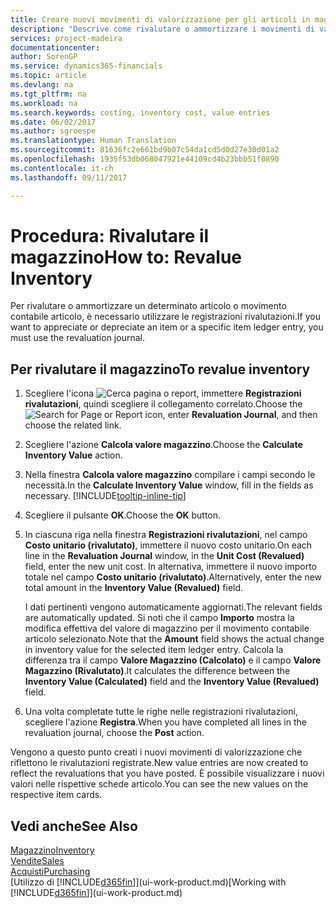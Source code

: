 ```yaml
---
title: Creare nuovi movimenti di valorizzazione per gli articoli in magazzino| Documenti Microsoft
description: "Descrive come rivalutare o ammortizzare i movimenti di valorizzazione di uno o più articoli in magazzino registrandone il corrente valore calcolato."
services: project-madeira
documentationcenter: 
author: SorenGP
ms.service: dynamics365-financials
ms.topic: article
ms.devlang: na
ms.tgt_pltfrm: na
ms.workload: na
ms.search.keywords: costing, inventory cost, value entries
ms.date: 06/02/2017
ms.author: sgroespe
ms.translationtype: Human Translation
ms.sourcegitcommit: 81636fc2e661bd9b07c54da1cd5d0d27e30d01a2
ms.openlocfilehash: 1935f53db068047921e44109cd4b23bbb51f0890
ms.contentlocale: it-ch
ms.lasthandoff: 09/11/2017

---
```

# <a name="how-to-revalue-inventory"></a><span data-ttu-id="859b1-103">Procedura: Rivalutare il magazzino</span><span class="sxs-lookup"><span data-stu-id="859b1-103">How to: Revalue Inventory</span></span>
<span data-ttu-id="859b1-104">Per rivalutare o ammortizzare un determinato articolo o movimento contabile articolo, è necessario utilizzare le registrazioni rivalutazioni.</span><span class="sxs-lookup"><span data-stu-id="859b1-104">If you want to appreciate or depreciate an item or a specific item ledger entry, you must use the revaluation journal.</span></span>

## <a name="to-revalue-inventory"></a><span data-ttu-id="859b1-105">Per rivalutare il magazzino</span><span class="sxs-lookup"><span data-stu-id="859b1-105">To revalue inventory</span></span>
1. <span data-ttu-id="859b1-106">Scegliere l'icona ![Cerca pagina o report](media/ui-search/search_small.png "icona Cerca pagina o report"), immettere **Registrazioni rivalutazioni**, quindi scegliere il collegamento correlato.</span><span class="sxs-lookup"><span data-stu-id="859b1-106">Choose the ![Search for Page or Report](media/ui-search/search_small.png "Search for Page or Report icon") icon, enter **Revaluation Journal**, and then choose the related link.</span></span>
2. <span data-ttu-id="859b1-107">Scegliere l'azione **Calcola valore magazzino**.</span><span class="sxs-lookup"><span data-stu-id="859b1-107">Choose the **Calculate Inventory Value** action.</span></span>
3. <span data-ttu-id="859b1-108">Nella finestra **Calcola valore magazzino** compilare i campi secondo le necessità.</span><span class="sxs-lookup"><span data-stu-id="859b1-108">In the **Calculate Inventory Value** window, fill in the fields as necessary.</span></span> [!INCLUDE[tooltip-inline-tip](includes/tooltip-inline-tip_md.md)]
4. <span data-ttu-id="859b1-109">Scegliere il pulsante **OK**.</span><span class="sxs-lookup"><span data-stu-id="859b1-109">Choose the **OK** button.</span></span>
5. <span data-ttu-id="859b1-110">In ciascuna riga nella finestra **Registrazioni rivalutazioni**, nel campo **Costo unitario (rivalutato)**, immettere il nuovo costo unitario.</span><span class="sxs-lookup"><span data-stu-id="859b1-110">On each line in the **Revaluation Journal** window, in the **Unit Cost (Revalued)** field, enter the new unit cost.</span></span> <span data-ttu-id="859b1-111">In alternativa, immettere il nuovo importo totale nel campo **Costo unitario (rivalutato)**.</span><span class="sxs-lookup"><span data-stu-id="859b1-111">Alternatively, enter the new total amount in the **Inventory Value (Revalued)** field.</span></span>

    <span data-ttu-id="859b1-112">I dati pertinenti vengono automaticamente aggiornati.</span><span class="sxs-lookup"><span data-stu-id="859b1-112">The relevant fields are automatically updated.</span></span> <span data-ttu-id="859b1-113">Si noti che il campo **Importo** mostra la modifica effettiva del valore di magazzino per il movimento contabile articolo selezionato.</span><span class="sxs-lookup"><span data-stu-id="859b1-113">Note that the **Amount** field shows the actual change in inventory value for the selected item ledger entry.</span></span> <span data-ttu-id="859b1-114">Calcola la differenza tra il campo **Valore Magazzino (Calcolato)** e il campo **Valore Magazzino (Rivalutato)**.</span><span class="sxs-lookup"><span data-stu-id="859b1-114">It calculates the difference between the **Inventory Value (Calculated)** field and the **Inventory Value (Revalued)** field.</span></span>
6. <span data-ttu-id="859b1-115">Una volta completate tutte le righe nelle registrazioni rivalutazioni, scegliere l'azione **Registra**.</span><span class="sxs-lookup"><span data-stu-id="859b1-115">When you have completed all lines in the revaluation journal, choose the **Post** action.</span></span>

<span data-ttu-id="859b1-116">Vengono a questo punto creati i nuovi movimenti di valorizzazione che riflettono le rivalutazioni registrate.</span><span class="sxs-lookup"><span data-stu-id="859b1-116">New value entries are now created to reflect the revaluations that you have posted.</span></span> <span data-ttu-id="859b1-117">È possibile visualizzare i nuovi valori nelle rispettive schede articolo.</span><span class="sxs-lookup"><span data-stu-id="859b1-117">You can see the new values on the respective item cards.</span></span>

## <a name="see-also"></a><span data-ttu-id="859b1-118">Vedi anche</span><span class="sxs-lookup"><span data-stu-id="859b1-118">See Also</span></span>
[<span data-ttu-id="859b1-119">Magazzino</span><span class="sxs-lookup"><span data-stu-id="859b1-119">Inventory</span></span>](inventory-manage-inventory.md)  
[<span data-ttu-id="859b1-120">Vendite</span><span class="sxs-lookup"><span data-stu-id="859b1-120">Sales</span></span>](sales-manage-sales.md)  
[<span data-ttu-id="859b1-121">Acquisti</span><span class="sxs-lookup"><span data-stu-id="859b1-121">Purchasing</span></span>](purchasing-manage-purchasing.md)  
<span data-ttu-id="859b1-122">[Utilizzo di [!INCLUDE[d365fin](includes/d365fin_md.md)]](ui-work-product.md)</span><span class="sxs-lookup"><span data-stu-id="859b1-122">[Working with [!INCLUDE[d365fin](includes/d365fin_md.md)]](ui-work-product.md)</span></span>

